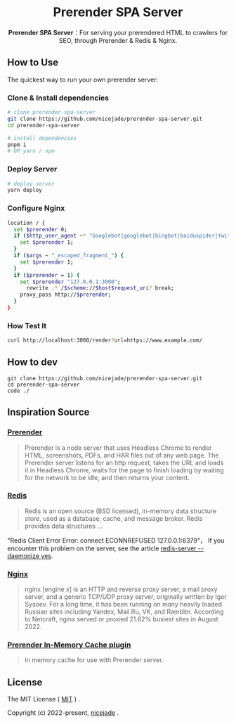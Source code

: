<h1 align="center">Prerender SPA Server</h1>

<div align="center">
  <strong>Prerender SPA Server</strong>：For serving your prerendered HTML to crawlers for SEO, through Prerender & Redis & Nginx.
</div>

## How to Use

The quickest way to run your own prerender server:

### **Clone & Install dependencies**

```bash
# clone prerender-spa-server
git clone https://github.com/nicejade/prerender-spa-server.git
cd prerender-spa-server

# install dependencies
pnpm i
# OR yarn / npm
```

### **Deploy Server**

```bash
# deploy server
yarn deploy
```

### **Configure Nginx**

```bash
location / {
  set $prerender 0;
  if ($http_user_agent ~* "Googlebot|googlebot|bingbot|baiduspider|twitterbot|facebookexternalhit|rogerbot|embedly|quora link preview|showyoubot|outbrain|pinterest|slackbot|vkShare|W3C_Validator") {
    set $prerender 1;
  }
  if ($args ~ "_escaped_fragment_") {
    set $prerender 1;
  }
  if ($prerender = 1) {
    set $prerender "127.0.0.1:3000";
	  rewrite .* /$scheme://$host$request_uri? break;
    proxy_pass http://$prerender;
  }
}
```

### How Test It

```bash
curl http://localhost:3000/render?url=https://www.example.com/
```

## How to dev

```
git clone https://github.com/nicejade/prerender-spa-server.git
cd prerender-spa-server
code ./
```

## Inspiration Source

### [Prerender](https://nicelinks.site/post/62e60030bd6b821eb12244e2)

> Prerender is a node server that uses Headless Chrome to render HTML, screenshots, PDFs, and HAR files out of any web page. The Prerender server listens for an http request, takes the URL and loads it in Headless Chrome, waits for the page to finish loading by waiting for the network to be idle, and then returns your content.

### [Redis](https://nicelinks.site/post/603e39560c8e4b046a182003)

> Redis is an open source (BSD licensed), in-memory data structure store, used as a database, cache, and message broker. Redis provides data structures …

"Redis Client Error Error: connect ECONNREFUSED 127.0.0.1:6379"， If you encounter this problem on the server, see the article [redis-server --daemonize yes](https://memo.lovejade.cn/m/333).

### [Nginx](https://nicelinks.site/post/6339a6aa35a9c117dacf2363)

> nginx [engine x] is an HTTP and reverse proxy server, a mail proxy server, and a generic TCP/UDP proxy server, originally written by Igor Sysoev. For a long time, it has been running on many heavily loaded Russian sites including Yandex, Mail.Ru, VK, and Rambler. According to Netcraft, nginx served or proxied 21.62% busiest sites in August 2022.

### [Prerender In-Memory Cache plugin](https://github.com/prerender/prerender-memory-cache)

> In memory cache for use with Prerender server.

## License

The MIT License ( [MIT](http://opensource.org/licenses/MIT) ) .

Copyright (c) 2022-present, [nicejade](https://nicelinks.site/member/admin) .
